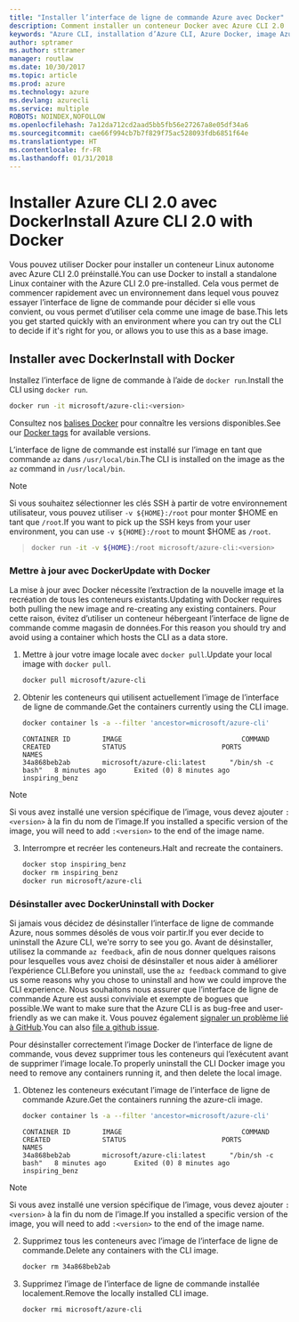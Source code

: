 ```yaml
---
title: "Installer l’interface de ligne de commande Azure avec Docker"
description: Comment installer un conteneur Docker avec Azure CLI 2.0
keywords: "Azure CLI, installation d’Azure CLI, Azure Docker, image Azure Docker,"
author: sptramer
ms.author: sttramer
manager: routlaw
ms.date: 10/30/2017
ms.topic: article
ms.prod: azure
ms.technology: azure
ms.devlang: azurecli
ms.service: multiple
ROBOTS: NOINDEX,NOFOLLOW
ms.openlocfilehash: 7a12da712cd2aad5bb5fb56e27267a8e05df34a6
ms.sourcegitcommit: cae66f994cb7b7f829f75ac528093fdb6851f64e
ms.translationtype: HT
ms.contentlocale: fr-FR
ms.lasthandoff: 01/31/2018
---
```

# <a name="install-azure-cli-20-with-docker"></a><span data-ttu-id="16753-104">Installer Azure CLI 2.0 avec Docker</span><span class="sxs-lookup"><span data-stu-id="16753-104">Install Azure CLI 2.0 with Docker</span></span>

<span data-ttu-id="16753-105">Vous pouvez utiliser Docker pour installer un conteneur Linux autonome avec Azure CLI 2.0 préinstallé.</span><span class="sxs-lookup"><span data-stu-id="16753-105">You can use Docker to install a standalone Linux container with the Azure CLI 2.0 pre-installed.</span></span> <span data-ttu-id="16753-106">Cela vous permet de commencer rapidement avec un environnement dans lequel vous pouvez essayer l’interface de ligne de commande pour décider si elle vous convient, ou vous permet d’utiliser cela comme une image de base.</span><span class="sxs-lookup"><span data-stu-id="16753-106">This lets you get started quickly with an environment where you can try out the CLI to decide if it's right for you, or allows you to use this as a base image.</span></span>

## <a name="install-with-docker"></a><span data-ttu-id="16753-107">Installer avec Docker</span><span class="sxs-lookup"><span data-stu-id="16753-107">Install with Docker</span></span>

<span data-ttu-id="16753-108">Installez l’interface de ligne de commande à l’aide de `docker run`.</span><span class="sxs-lookup"><span data-stu-id="16753-108">Install the CLI using `docker run`.</span></span>

   ```bash
   docker run -it microsoft/azure-cli:<version>
   ```

<span data-ttu-id="16753-109">Consultez nos [balises Docker](https://hub.docker.com/r/microsoft/azure-cli/tags/) pour connaître les versions disponibles.</span><span class="sxs-lookup"><span data-stu-id="16753-109">See our [Docker tags](https://hub.docker.com/r/microsoft/azure-cli/tags/) for available versions.</span></span>

<span data-ttu-id="16753-110">L’interface de ligne de commande est installé sur l’image en tant que commande `az` dans `/usr/local/bin`.</span><span class="sxs-lookup"><span data-stu-id="16753-110">The CLI is installed on the image as the `az` command in `/usr/local/bin`.</span></span>

> [!NOTE]
> <span data-ttu-id="16753-111">Si vous souhaitez sélectionner les clés SSH à partir de votre environnement utilisateur, vous pouvez utiliser `-v ${HOME}:/root` pour monter $HOME en tant que `/root`.</span><span class="sxs-lookup"><span data-stu-id="16753-111">If you want to pick up the SSH keys from your user environment, you can use `-v ${HOME}:/root` to mount $HOME as `/root`.</span></span>

> ```bash
> docker run -it -v ${HOME}:/root microsoft/azure-cli:<version>
> ```

### <a name="update-with-docker"></a><span data-ttu-id="16753-112">Mettre à jour avec Docker</span><span class="sxs-lookup"><span data-stu-id="16753-112">Update with Docker</span></span>

<span data-ttu-id="16753-113">La mise à jour avec Docker nécessite l’extraction de la nouvelle image et la recréation de tous les conteneurs existants.</span><span class="sxs-lookup"><span data-stu-id="16753-113">Updating with Docker requires both pulling the new image and re-creating any existing containers.</span></span> <span data-ttu-id="16753-114">Pour cette raison, évitez d’utiliser un conteneur hébergeant l’interface de ligne de commande comme magasin de données.</span><span class="sxs-lookup"><span data-stu-id="16753-114">For this reason you should try and avoid using a container which hosts the CLI as a data store.</span></span>

1. <span data-ttu-id="16753-115">Mettre à jour votre image locale avec `docker pull`.</span><span class="sxs-lookup"><span data-stu-id="16753-115">Update your local image with `docker pull`.</span></span>

   ```bash
   docker pull microsoft/azure-cli
   ```

2. <span data-ttu-id="16753-116">Obtenir les conteneurs qui utilisent actuellement l’image de l’interface de ligne de commande.</span><span class="sxs-lookup"><span data-stu-id="16753-116">Get the containers currently using the CLI image.</span></span>

   ```bash
   docker container ls -a --filter 'ancestor=microsoft/azure-cli'
   ```

   ```output
   CONTAINER ID        IMAGE                              COMMAND             CREATED             STATUS                        PORTS               NAMES
   34a868beb2ab        microsoft/azure-cli:latest      "/bin/sh -c bash"   8 minutes ago       Exited (0) 8 minutes ago                       inspiring_benz
   ```

  > [!NOTE]
  > <span data-ttu-id="16753-117">Si vous avez installé une version spécifique de l’image, vous devez ajouter `:<version>` à la fin du nom de l’image.</span><span class="sxs-lookup"><span data-stu-id="16753-117">If you installed a specific version of the image, you will need to add `:<version>` to the end of the image name.</span></span>

3. <span data-ttu-id="16753-118">Interrompre et recréer les conteneurs.</span><span class="sxs-lookup"><span data-stu-id="16753-118">Halt and recreate the containers.</span></span>

   ```bash
   docker stop inspiring_benz
   docker rm inspiring_benz
   docker run microsoft/azure-cli
   ```

### <a name="uninstall-with-docker"></a><span data-ttu-id="16753-119">Désinstaller avec Docker</span><span class="sxs-lookup"><span data-stu-id="16753-119">Uninstall with Docker</span></span>

<span data-ttu-id="16753-120">Si jamais vous décidez de désinstaller l’interface de ligne de commande Azure, nous sommes désolés de vous voir partir.</span><span class="sxs-lookup"><span data-stu-id="16753-120">If you ever decide to uninstall the Azure CLI, we're sorry to see you go.</span></span> <span data-ttu-id="16753-121">Avant de désinstaller, utilisez la commande `az feedback`, afin de nous donner quelques raisons pour lesquelles vous avez choisi de désinstaller et nous aider à améliorer l’expérience CLI.</span><span class="sxs-lookup"><span data-stu-id="16753-121">Before you uninstall, use the `az feedback` command to give us some reasons why you chose to uninstall and how we could improve the CLI experience.</span></span> <span data-ttu-id="16753-122">Nous souhaitons nous assurer que l’interface de ligne de commande Azure est aussi conviviale et exempte de bogues que possible.</span><span class="sxs-lookup"><span data-stu-id="16753-122">We want to make sure that the Azure CLI is as bug-free and user-friendly as we can make it.</span></span> <span data-ttu-id="16753-123">Vous pouvez également [signaler un problème lié à GitHub](https://github.com/Azure/azure-cli/issues).</span><span class="sxs-lookup"><span data-stu-id="16753-123">You can also [file a github issue](https://github.com/Azure/azure-cli/issues).</span></span>

<span data-ttu-id="16753-124">Pour désinstaller correctement l’image Docker de l’interface de ligne de commande, vous devez supprimer tous les conteneurs qui l’exécutent avant de supprimer l’image locale.</span><span class="sxs-lookup"><span data-stu-id="16753-124">To properly uninstall the CLI Docker image you need to remove any containers running it, and then delete the local image.</span></span>

1. <span data-ttu-id="16753-125">Obtenez les conteneurs exécutant l’image de l’interface de ligne de commande Azure.</span><span class="sxs-lookup"><span data-stu-id="16753-125">Get the containers running the azure-cli image.</span></span>

   ```bash
   docker container ls -a --filter 'ancestor=microsoft/azure-cli'
   ```

   ```output
   CONTAINER ID        IMAGE                              COMMAND             CREATED             STATUS                        PORTS               NAMES
   34a868beb2ab        microsoft/azure-cli:latest      "/bin/sh -c bash"   8 minutes ago       Exited (0) 8 minutes ago                       inspiring_benz
   ```
  > [!NOTE]
  > <span data-ttu-id="16753-126">Si vous avez installé une version spécifique de l’image, vous devez ajouter `:<version>` à la fin du nom de l’image.</span><span class="sxs-lookup"><span data-stu-id="16753-126">If you installed a specific version of the image, you will need to add `:<version>` to the end of the image name.</span></span>

2. <span data-ttu-id="16753-127">Supprimez tous les conteneurs avec l’image de l’interface de ligne de commande.</span><span class="sxs-lookup"><span data-stu-id="16753-127">Delete any containers with the CLI image.</span></span>

   ```bash
   docker rm 34a868beb2ab
   ```

3. <span data-ttu-id="16753-128">Supprimez l’image de l’interface de ligne de commande installée localement.</span><span class="sxs-lookup"><span data-stu-id="16753-128">Remove the locally installed CLI image.</span></span>

   ```bash
   docker rmi microsoft/azure-cli
   ```

